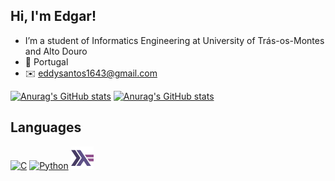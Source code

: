## Hi, I'm Edgar!

-  I’m a student of Informatics Engineering at University of Trás-os-Montes and Alto Douro  
- 📌 Portugal
- ✉️ [eddysantos1643@gmail.com](mailto:eddysantos1643@gmail.com)

 </div>

<!--<div align="center">
  <a href="https://github.com/edgarsantos0">
  <img height="130px" src="https://github-readme-stats.vercel.app/api?username=edgarsantos0&show_icons=true&theme=material-palenight&include_all_commits=true&count_private=true"/>
  <img height="130px" src="https://github-readme-stats.vercel.app/api/top-langs/?username=edgarsantos0&layout=compact&langs_count=7&theme=material-palenight"/>
</div>-->

[![Anurag's GitHub stats](https://github-readme-stats.vercel.app/api?username=edgarsantos0&theme=material-palenight&showicons=true)](https://github.com/anuraghazra/github-readme-stats)
[![Anurag's GitHub stats](https://github-readme-stats.vercel.app/api/top-langs?username=edgarsantos0&langs_count=8&layout=compact&theme=material-palenight&showicons=true)](https://github.com/anuraghazra/github-readme-stats)
  
## Languages

<div align="left">
  <a href="https://docs.microsoft.com/en-us/cpp/?view=msvc-170" target="_blank" rel="noreferrer"><img src="https://raw.githubusercontent.com/danielcranney/readme-generator/main/public/icons/skills/c-colored.svg" width="36" height="36" alt="C" /></a>
  <a href="https://www.python.org/doc/" target="_blank" rel="noreferrer"><img src="https://raw.githubusercontent.com/danielcranney/readme-generator/main/public/icons/skills/python-colored.svg" width="36" height="36" alt="Python" /></a>
   <a href="https://www.haskell.org/documentation/" target="_blank" rel="noreferrer"><img src="https://github.com/devicons/devicon/blob/master/icons/haskell/haskell-original.svg" width="36" height="36" alt="Haskell" /></a>
  
</div>
